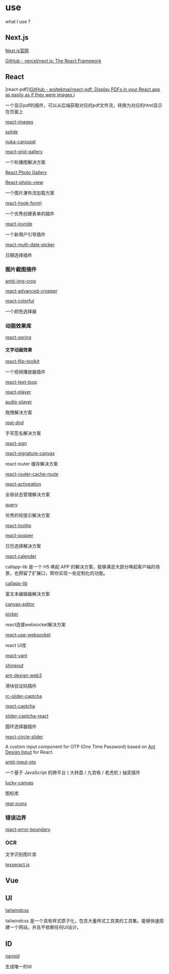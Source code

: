 # use

what I use ?

## Next.js

[Next.js官网](https://nextjs.org/)

[GitHub - vercel/next.js: The React Framework](https://github.com/vercel/next.js)

## React

[react-pdf]([GitHub - wojtekmaj/react-pdf: Display PDFs in your React app as easily as if they were images.](https://github.com/wojtekmaj/react-pdf))

一个显示pdf的插件，可以从后端获取对应的pdf文件流，转换为对应的html显示在页面上

[react-images](https://github.com/jossmac/react-images)

[splide](https://github.com/Splidejs/splide)

[nuka-carousel](https://github.com/FormidableLabs/nuka-carousel)

[react-grid-gallery](https://github.com/benhowell/react-grid-gallery)

一个轮播图解决方案

[React Photo Gallery](https://github.com/neptunian/react-photo-gallery)

[React-photo-view](https://github.com/MinJieLiu/react-photo-view)

一个图片瀑布流加载方案

[react-hook-form)](https://github.com/react-hook-form/react-hook-form)

一个优秀创建表单的插件

[react-joyride](https://github.com/gilbarbara/react-joyride) 

一个新用户引导插件

[react-multi-date-picker](https://github.com/shahabyazdi/react-multi-date-picker)

日期选择插件

### 图片截图插件

[antd-img-crop](https://github.com/nanxiaobei/antd-img-crop)

[react-advanced-cropper](https://github.com/advanced-cropper/react-advanced-cropper)

[react-colorful](https://github.com/omgovich/react-colorful)

一个颜色选择器

### 动画效果库

[react-spring](https://github.com/pmndrs/react-spring)

#### 文字动画效果

[react-flip-toolkit](https://github.com/aholachek/react-flip-toolkit)

一个视频播放器插件

[react-text-loop](https://github.com/braposo/react-text-loop)

[react-player](https://github.com/cookpete/react-player)

[audio-player](https://github.com/madzadev/audio-player)

拖拽解决方案

[reat-dnd](ttps://github.com/react-dnd/react-dnd)

手写签名解决方案

[react-sign](https://github.com/MrXujiang/react-sign)

[react-signature-canvas](https://github.com/react-dnd/react-dnd)

react router 缓存解决方案

[react-router-cache-route](https://github.com/CJY0208/react-router-cache-route)

[react-activeation](https://github.com/CJY0208/react-activation)

全局状态管理解决方案

[query](https://github.com/TanStack/query)

优秀的轻提示解决方案

[react-tooltip](https://github.com/ReactTooltip/react-tooltip)

[react-popper](https://github.com/floating-ui/react-popper)

日历选择解决方案

[react-calender](https://github.com/wojtekmaj/react-calendar)

callapp-lib 是一个 H5 唤起 APP 的解决方案，能够满足大部分唤起客户端的场景，也预留了扩展口，帮你实现一些定制化的功能。

[callapp-lib](https://github.com/suanmei/callapp-lib)

富文本编辑器解决方案

[canvas-editor](https://github.com/Hufe921/canvas-editor)

[picker](https://github.com/react-component/picker)

react连接websocket解决方案

[react-use-websocket](htps://github.com/robtaussig/react-use-websocket)

react UI库

[react-vant](https://github.com/3lang3/react-vant)

[shineout](https://github.com/sheinsight/shineout)

[ant-design-web3](https://github.com/ant-design/ant-design-web3)

滑块验证码插件

[rc-slider-captcha](https://github.com/caijf/rc-slider-captcha)

[react-captcha](https://github.com/WebEngineerLi/react-captcha)

[slider-captcha-react](https://github.com/cheepion/slider-captcha-react)

圆环选择器插件

[react-circle-slider](https://github.com/dmitrymorozoff/react-circle-slider)

A custom input component for OTP (One Time Password) based on [Ant Design Input](https://ant.design/components/input) for React.

[antd-input-otp](https://github.com/Ralfarios/antd-input-otp)

一个基于 JavaScript 的跨平台 ( 大转盘 / 九宫格 / 老虎机 ) 抽奖插件

[lucky-canvas](https://github.com/buuing/lucky-canvas)

图标库

[reat-icons](https://github.com/react-icons/react-icons)



### 错误边界

[react-error-boundary](https://github.com/bvaughn/react-error-boundary)

### OCR

文字识别图片库

[tesseract.js](https://github.com/naptha/tesseract.js)

## Vue

## UI

[tailwindcss](https://www.tailwindcss.cn/)

tailwindcss 是一个具有样式原子化，包含大量样式工具类的工具集。能够快速搭建一个网站，并且不依赖任何UI设计。

## ID

[nanoid](https://github.com/ai/nanoid)

生成唯一的Id
